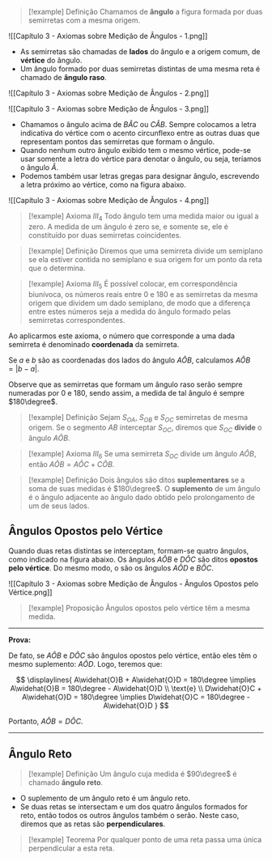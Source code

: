 
> [!example] Definição
> Chamamos de **ângulo** a figura formada por duas semirretas com a mesma origem.

![[Capítulo 3 - Axiomas sobre Medição de Ângulos - 1.png]]

- As semirretas são chamadas de **lados** do ângulo e a origem comum, de **vértice** do ângulo.
- Um ângulo formado por duas semirretas distintas de uma mesma reta é chamado de **ângulo raso**.

![[Capítulo 3 - Axiomas sobre Medição de Ângulos - 2.png]]

![[Capítulo 3 - Axiomas sobre Medição de Ângulos - 3.png]]

- Chamamos o ângulo acima de $B\widehat{A}C$ ou $C\widehat{A}B$. Sempre colocamos a letra indicativa do vértice com o acento circunflexo entre as outras duas que representam pontos das semirretas que formam o ângulo.
- Quando nenhum outro ângulo exibido tem o mesmo vértice, pode-se usar somente a letra do vértice para denotar o ângulo, ou seja, teríamos o ângulo $Â$.
- Podemos também usar letras gregas para designar ângulo, escrevendo a letra próximo ao vértice, como na figura abaixo.

![[Capítulo 3 - Axiomas sobre Medição de Ângulos - 4.png]]

> [!example] Axioma $III_4$
> Todo ângulo tem uma medida maior ou igual a zero. A medida de um ângulo é zero se, e somente se, ele é constituído por duas semirretas coincidentes.

> [!example] Definição
> Diremos que uma semirreta divide um semiplano se ela estiver contida no semiplano e sua origem for um ponto da reta que o determina.

> [!example] Axioma $III_5$
> É possível colocar, em correspondência biunívoca, os números reais entre $0$ e $180$ e as semirretas da mesma origem que dividem um dado semiplano, de modo que a diferença entre estes números seja a medida do ângulo formado pelas semirretas correspondentes.

Ao aplicarmos este axioma, o número que corresponde a uma dada semirreta é denominado **coordenada** da semirreta.

Se $a$ e $b$ são as coordenadas dos lados do ângulo $A\widehat{O}B$, calculamos $A\widehat{O}B = |b - a|$.

Observe que as semirretas que formam um ângulo raso serão sempre numeradas por $0$ e $180$, sendo assim, a medida de tal ângulo é sempre $180\degree$.

> [!example] Definição
> Sejam $S_{OA}$, $S_{OB}$ e $S_{OC}$ semirretas de mesma origem. Se o segmento $AB$ interceptar $S_{OC}$, diremos que $S_{OC}$ **divide** o ângulo $A\widehat{O}B$.

> [!example] Axioma $III_6$
> Se uma semirreta $S_{OC}$ divide um ângulo $A\widehat{O}B$, então $A\widehat{O}B = A\widehat{O}C + C\widehat{O}B$.

> [!example] Definição
> Dois ângulos são ditos **suplementares** se a soma de suas medidas é $180\degree$. O **suplemento** de um ângulo é o ângulo adjacente ao ângulo dado obtido pelo prolongamento de um de seus lados.

## Ângulos Opostos pelo Vértice

Quando duas retas distintas se interceptam, formam-se quatro ângulos, como indicado na figura abaixo. Os ângulos $A\widehat{O}B$ e $D\widehat{O}C$ são ditos **opostos pelo vértice**. Do mesmo modo, o são os ângulos $A\widehat{O}D$ e $B\widehat{O}C$.

![[Capítulo 3 - Axiomas sobre Medição de Ângulos - Ângulos Opostos pelo Vértice.png]]

> [!example] Proposição
> Ângulos opostos pelo vértice têm a mesma medida.

---

**Prova:**

De fato, se $A\widehat{O}B$ e $D\widehat{O}C$ são ângulos opostos pelo vértice, então eles têm o mesmo suplemento: $A\widehat{O}D$. Logo, teremos que:

$$
\displaylines{
A\widehat{O}B + A\widehat{O}D = 180\degree \implies A\widehat{O}B = 180\degree - A\widehat{O}D \\
\text{e} \\
D\widehat{O}C + A\widehat{O}D = 180\degree \implies D\widehat{O}C = 180\degree - A\widehat{O}D
}
$$

Portanto, $A\widehat{O}B = D\widehat{O}C$.

---

## Ângulo Reto

> [!example] Definição
> Um ângulo cuja medida é $90\degree$ é chamado **ângulo reto**.

- O suplemento de um ângulo reto é um ângulo reto.
- Se duas retas se intersectam e um dos quatro ângulos formados for reto, então todos os outros ângulos também o serão. Neste caso, diremos que as retas são **perpendiculares**.

> [!example] Teorema
> Por qualquer ponto de uma reta passa uma única perpendicular a esta reta.
